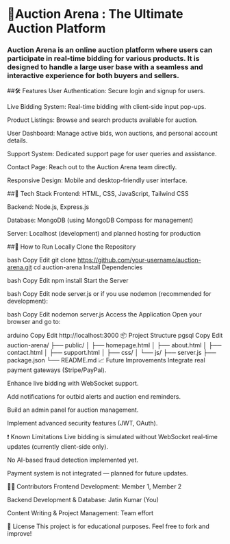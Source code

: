 # 💸Auction Arena : The Ultimate Auction Platform

### Auction Arena is an online auction platform where users can participate in real-time bidding for various products. It is designed to handle a large user base with a seamless and interactive experience for both buyers and sellers.

##🛠 Features
User Authentication: Secure login and signup for users.

Live Bidding System: Real-time bidding with client-side input pop-ups.

Product Listings: Browse and search products available for auction.

User Dashboard: Manage active bids, won auctions, and personal account details.

Support System: Dedicated support page for user queries and assistance.

Contact Page: Reach out to the Auction Arena team directly.

Responsive Design: Mobile and desktop-friendly user interface.

##🧩 Tech Stack
Frontend: HTML, CSS, JavaScript, Tailwind CSS

Backend: Node.js, Express.js

Database: MongoDB (using MongoDB Compass for management)

Server: Localhost (development) and planned hosting for production

##🚀 How to Run Locally
Clone the Repository

bash
Copy
Edit
git clone https://github.com/your-username/auction-arena.git
cd auction-arena
Install Dependencies

bash
Copy
Edit
npm install
Start the Server

bash
Copy
Edit
node server.js
or if you use nodemon (recommended for development):

bash
Copy
Edit
nodemon server.js
Access the Application
Open your browser and go to:

arduino
Copy
Edit
http://localhost:3000
📦 Project Structure
pgsql
Copy
Edit
auction-arena/
├── public/
│   ├── homepage.html
│   ├── about.html
│   ├── contact.html
│   ├── support.html
│   ├── css/
│   └── js/
├── server.js
├── package.json
└── README.md
📈 Future Improvements
Integrate real payment gateways (Stripe/PayPal).

Enhance live bidding with WebSocket support.

Add notifications for outbid alerts and auction end reminders.

Build an admin panel for auction management.

Implement advanced security features (JWT, OAuth).

❗ Known Limitations
Live bidding is simulated without WebSocket real-time updates (currently client-side only).

No AI-based fraud detection implemented yet.

Payment system is not integrated — planned for future updates.

👨‍💻 Contributors
Frontend Development: Member 1, Member 2

Backend Development & Database: Jatin Kumar (You)

Content Writing & Project Management: Team effort

📄 License
This project is for educational purposes. Feel free to fork and improve!

